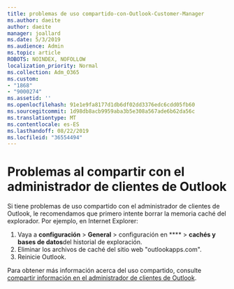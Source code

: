 ```yaml
---
title: problemas de uso compartido-con-Outlook-Customer-Manager
ms.author: daeite
author: daeite
manager: joallard
ms.date: 5/3/2019
ms.audience: Admin
ms.topic: article
ROBOTS: NOINDEX, NOFOLLOW
localization_priority: Normal
ms.collection: Adm_O365
ms.custom:
- "1868"
- "9000274"
ms.assetid: ''
ms.openlocfilehash: 91e1e9fa8177d1db6df02dd3376edc6cdd05fb60
ms.sourcegitcommit: 1d98db8acb9959aba3b5e308a567ade6b62da56c
ms.translationtype: MT
ms.contentlocale: es-ES
ms.lasthandoff: 08/22/2019
ms.locfileid: "36554494"
---
```

# <a name="problems-sharing-with-outlook-customer-manager"></a>Problemas al compartir con el administrador de clientes de Outlook

Si tiene problemas de uso compartido con el administrador de clientes de Outlook, le recomendamos que primero intente borrar la memoria caché del explorador. Por ejemplo, en Internet Explorer:

1. Vaya a **configuración** > **General** > configuración en **** > **cachés y bases de datos**del historial de exploración.
2. Eliminar los archivos de caché del sitio web "outlookapps.com".
3. Reinicie Outlook.

Para obtener más información acerca del uso compartido, consulte [compartir información en el administrador de clientes de Outlook](https://support.office.com/article/4f26cc69-67da-4cd5-b344-02d1a4799310%20).